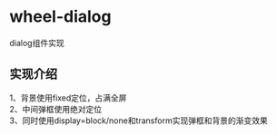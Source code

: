 # wheel-dialog
dialog组件实现
## 实现介绍
1、背景使用fixed定位，占满全屏  
2、中间弹框使用绝对定位  
3、同时使用display=block/none和transform实现弹框和背景的渐变效果  
